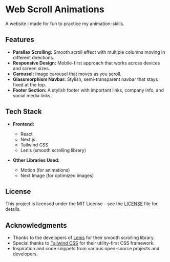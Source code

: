 # Web Scroll Animations

A website I made for fun to practice my animation-skills.

## Features

-   **Parallax Scrolling:** Smooth scroll effect with multiple columns moving in different directions.
-   **Responsive Design:** Mobile-first approach that works across devices and screen sizes.
-   **Carousel:** Image carousel that moves as you scroll.
-   **Glassmorphism Navbar:** Stylish, semi-transparent navbar that stays fixed at the top.
-   **Footer Section:** A stylish footer with important links, company info, and social media links.

## Tech Stack

-   **Frontend:**

    -   React
    -   Next.js
    -   Tailwind CSS
    -   Lenis (smooth scrolling library)

-   **Other Libraries Used:**
    -   Motion (for animations)
    -   Next Image (for optimized images)

## License

This project is licensed under the MIT License - see the [LICENSE](LICENSE) file for details.

## Acknowledgments

-   Thanks to the developers of [Lenis](https://github.com/studio-freight/lenis) for their smooth scrolling library.
-   Special thanks to [Tailwind CSS](https://tailwindcss.com/) for their utility-first CSS framework.
-   Inspiration and code snippets from various open-source projects and developers.
